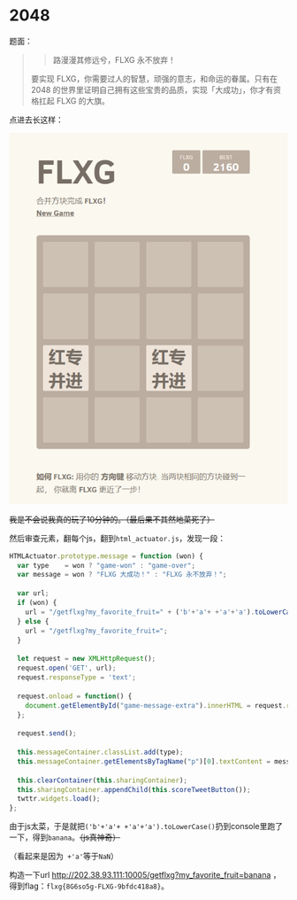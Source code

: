 # 2048

题面：

> > 路漫漫其修远兮，FLXG 永不放弃！
>
> 要实现 FLXG，你需要过人的智慧，顽强的意志，和命运的眷属。只有在 2048 的世界里证明自己拥有这些宝贵的品质，实现「大成功」，你才有资格扛起 FLXG 的大旗。



点进去长这样：

![1](img/1.png)



~~我是不会说我真的玩了10分钟的。（最后果不其然地菜死了）~~



然后审查元素，翻每个js，翻到`html_actuator.js`，发现一段：

```js
HTMLActuator.prototype.message = function (won) {
  var type    = won ? "game-won" : "game-over";
  var message = won ? "FLXG 大成功！" : "FLXG 永不放弃！";

  var url;
  if (won) {
    url = "/getflxg?my_favorite_fruit=" + ('b'+'a'+ +'a'+'a').toLowerCase();
  } else {
    url = "/getflxg?my_favorite_fruit=";
  }

  let request = new XMLHttpRequest();
  request.open('GET', url);
  request.responseType = 'text';

  request.onload = function() {
    document.getElementById("game-message-extra").innerHTML = request.response;
  };

  request.send();

  this.messageContainer.classList.add(type);
  this.messageContainer.getElementsByTagName("p")[0].textContent = message;

  this.clearContainer(this.sharingContainer);
  this.sharingContainer.appendChild(this.scoreTweetButton());
  twttr.widgets.load();
};
```

由于js太菜，于是就把`('b'+'a'+ +'a'+'a').toLowerCase()`扔到console里跑了一下，得到`banana`。~~（js真神奇）~~

（看起来是因为` +'a'`等于`NaN`）

构造一下url http://202.38.93.111:10005/getflxg?my_favorite_fruit=banana ，得到flag：`flxg{8G6so5g-FLXG-9bfdc418a8}`。

